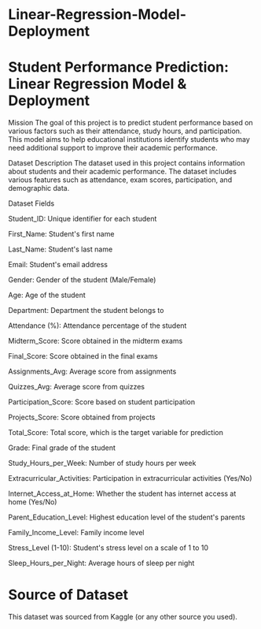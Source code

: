 # Linear-Regression-Model-Deployment

# Student Performance Prediction: Linear Regression Model & Deployment
Mission
The goal of this project is to predict student performance based on various factors such as their attendance, study hours, and participation. This model aims to help educational institutions identify students who may need additional support to improve their academic performance.

Dataset Description
The dataset used in this project contains information about students and their academic performance. The dataset includes various features such as attendance, exam scores, participation, and demographic data.

Dataset Fields

Student_ID: Unique identifier for each student

First_Name: Student's first name

Last_Name: Student's last name

Email: Student's email address

Gender: Gender of the student (Male/Female)

Age: Age of the student

Department: Department the student belongs to

Attendance (%): Attendance percentage of the student

Midterm_Score: Score obtained in the midterm exams

Final_Score: Score obtained in the final exams

Assignments_Avg: Average score from assignments

Quizzes_Avg: Average score from quizzes

Participation_Score: Score based on student participation

Projects_Score: Score obtained from projects

Total_Score: Total score, which is the target variable for prediction

Grade: Final grade of the student

Study_Hours_per_Week: Number of study hours per week

Extracurricular_Activities: Participation in extracurricular activities (Yes/No)

Internet_Access_at_Home: Whether the student has internet access at home (Yes/No)

Parent_Education_Level: Highest education level of the student's parents

Family_Income_Level: Family income level

Stress_Level (1-10): Student's stress level on a scale of 1 to 10

Sleep_Hours_per_Night: Average hours of sleep per night

# Source of Dataset

This dataset was sourced from Kaggle (or any other source you used).

